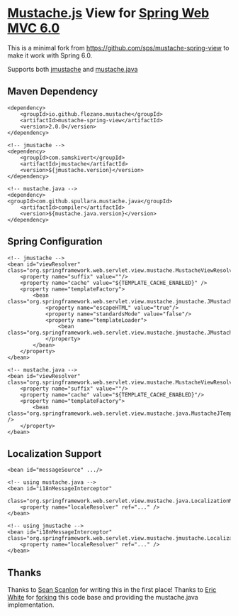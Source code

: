 [Mustache.js](http://mustache.github.com/mustache.5.html) View for [Spring Web MVC 6.0](https://docs.spring.io/spring-framework/docs/6.0.x/reference/html/web.html#mvc)
============================================================================

This is a minimal fork from https://github.com/sps/mustache-spring-view to make it work with Spring 6.0.

Supports both [jmustache](https://github.com/samskivert/jmustache) and [mustache.java](https://github.com/spullara/mustache.java)


Maven Dependency
-----------------

    <dependency>
        <groupId>io.github.flozano.mustache</groupId>
        <artifactId>mustache-spring-view</artifactId>
        <version>2.0.0</version>
    </dependency>

    <!-- jmustache -->
    <dependency>
        <groupId>com.samskivert</groupId>
        <artifactId>jmustache</artifactId>
        <version>${jmustache.version}</version>
    </dependency>

    <!-- mustache.java -->
    <dependency>
	<groupId>com.github.spullara.mustache.java</groupId>
        <artifactId>compiler</artifactId>
        <version>${mustache.java.version}</version>
    </dependency>



Spring Configuration
-------------
    <!-- jmustache -->
    <bean id="viewResolver" class="org.springframework.web.servlet.view.mustache.MustacheViewResolver">
        <property name="suffix" value=""/>
        <property name="cache" value="${TEMPLATE_CACHE_ENABLED}" />
        <property name="templateFactory">
            <bean class="org.springframework.web.servlet.view.mustache.jmustache.JMustacheTemplateFactory">
                <property name="escapeHTML" value="true"/>
                <property name="standardsMode" value="false"/>
                <property name="templateLoader">
                    <bean class="org.springframework.web.servlet.view.mustache.jmustache.JMustacheTemplateLoader"/>                                
                </property>
            </bean>
        </property>
    </bean>

	<!-- mustache.java -->
    <bean id="viewResolver" class="org.springframework.web.servlet.view.mustache.MustacheViewResolver">
        <property name="suffix" value=""/>
        <property name="cache" value="${TEMPLATE_CACHE_ENABLED}"/>
        <property name="templateFactory">
            <bean class="org.springframework.web.servlet.view.mustache.java.MustacheJTemplateFactory" />
        </property>
    </bean>

    

Localization Support
---------------
	<bean id="messageSource" .../>
    
    <!-- using mustache.java -->
    <bean id="i18nMessageInterceptor"
          class="org.springframework.web.servlet.view.mustache.java.LocalizationMessageInterceptor">
        <property name="localeResolver" ref="..." />
    </bean>

	<!-- using jmustache -->
	<bean id="i18nMessageInterceptor" class="org.springframework.web.servlet.view.mustache.jmustache.LocalizationMessageInterceptor">
        <property name="localeResolver" ref="..." />
    </bean>
    

Thanks
---------------
Thanks to [Sean Scanlon](https://github.com/sps) for writing this in the first place!
Thanks to [Eric White](https://github.com/ericdwhite) for [forking](https://github.com/ericdwhite/mustache.java-spring-webmvc/) this code base and providing the mustache.java implementation.

